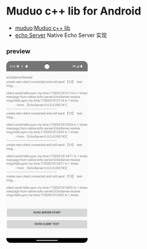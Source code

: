 # Muduo c++ lib for Android
+ [muduo](lib/src/main/cpp/muduo):[Muduo c++ lib](https://github.com/chenshuo/muduo)
+ [echo Server](lib/src/main/cpp/business/echo) Native Echo Server 实现
### preview
<img src="source/demo.png" alt="demo"   style="height: 480px;">
